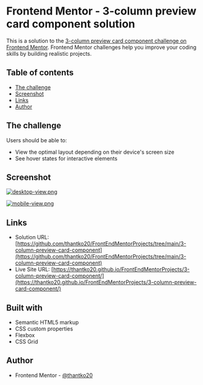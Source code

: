 # Frontend Mentor - 3-column preview card component solution

This is a solution to the [3-column preview card component challenge on Frontend Mentor](https://www.frontendmentor.io/challenges/3column-preview-card-component-pH92eAR2-). Frontend Mentor challenges help you improve your coding skills by building realistic projects. 

## Table of contents

- [The challenge](#the-challenge)
- [Screenshot](#screenshot)
- [Links](#links)
- [Author](#author)

## The challenge

Users should be able to:

- View the optimal layout depending on their device's screen size
- See hover states for interactive elements

## Screenshot

[![desktop-view.png](https://i.postimg.cc/qBn0C0QH/desktop-view.png)](Desktop-View)

[![mobile-view.png](https://i.postimg.cc/kMx3gsXn/mobile-view.png)](Mobile-View)

## Links

- Solution URL: [https://github.com/thantko20/FrontEndMentorProjects/tree/main/3-column-preview-card-component](https://github.com/thantko20/FrontEndMentorProjects/tree/main/3-column-preview-card-component)
- Live Site URL: [https://thantko20.github.io/FrontEndMentorProjects/3-column-preview-card-component/](https://thantko20.github.io/FrontEndMentorProjects/3-column-preview-card-component/)

## Built with

- Semantic HTML5 markup
- CSS custom properties
- Flexbox
- CSS Grid

## Author

- Frontend Mentor - [@thantko20](https://www.frontendmentor.io/profile/thantko20)

